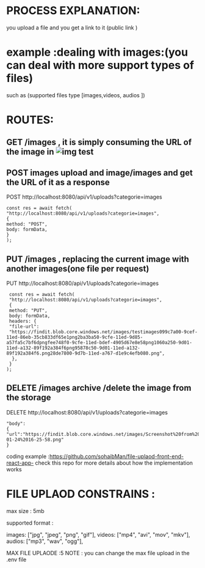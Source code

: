 # PROCESS EXPLANATION:

you upload a file and you get a link to it (public link )

# example :dealing with images:(you can deal with more support types of files)

such as (supported files type [images,videos, audios ])

# ROUTES:

## GET /images , it is simply consuming the URL of the image in <img src="https://findit.blob.core.windows.net/images/testimages099c7a00-9cef-11ed-86eb-35cb833df65e1png2ba3ba50-9cfe-11ed-9d85-a57fa5c7bf6dpngfee748f0-9cfe-11ed-bdef-4905d67e8e58png03a37fc0-9d73-11ed-b7be-cba4ddf553a7.png2225c4c0-9d92-11ed-b82a-978fca0c481c.png" alt="img test"></img>

## POST images upload and image/images and get the URL of it as a response

POST http://localhost:8080/api/v1/uploads?categorie=images

```
const res = await fetch(
"http://localhost:8080/api/v1/uploads?categorie=images",
{
method: "POST",
body: formData,
}
);
```

## PUT /images , replacing the current image with another images(one file per request)

PUT http://localhost:8080/api/v1/uploads?categorie=images

```
 const res = await fetch(
 "http://localhost:8080/api/v1/uploads?categorie=images",
 {
 method: "PUT",
 body: formData,
 headers: {
 "file-url":
 "https://findit.blob.core.windows.net/images/testimages099c7a00-9cef-11ed-86eb-35cb833df65e1png2ba3ba50-9cfe-11ed-9d85-a57fa5c7bf6dpngfee748f0-9cfe-11ed-bdef-4905d67e8e58png1060a250-9d01-11ed-a132-89f192a384f6png95878c50-9d01-11ed-a132-89f192a384f6.png28de7800-9d7b-11ed-a767-d1e9c4efb080.png",
  },
 }
);
```

## DELETE /images archive /delete the image from the storage

DELETE http://localhost:8080/api/v1/uploads?categorie=images

```
"body":
{
"url":"https://findit.blob.core.windows.net/images/Screenshot%20from%202023-01-24%2016-25-58.png"
}

```

coding example :https://github.com/sohaibMan/file-uplaod-front-end-react-app-
check this repo for more details about how the implementation works

# FILE UPLAOD CONSTRAINS :

max size : 5mb

supported format :

images: ["jpg", "jpeg", "png", "gif"],
videos: ["mp4", "avi", "mov", "mkv"],
audios: ["mp3", "wav", "ogg"],

MAX FILE UPLAODE :5
NOTE : you can change the max file upload in the .env file
